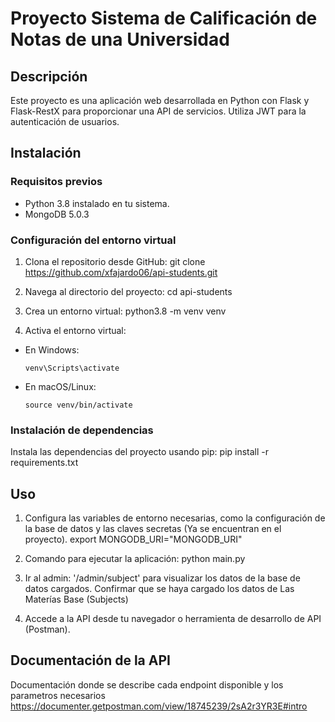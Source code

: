 # Proyecto Sistema de Calificación de Notas de una Universidad

## Descripción
Este proyecto es una aplicación web desarrollada en Python con Flask y Flask-RestX para proporcionar una API de servicios. Utiliza JWT para la autenticación de usuarios.

## Instalación

### Requisitos previos
- Python 3.8 instalado en tu sistema.
- MongoDB 5.0.3

### Configuración del entorno virtual
1. Clona el repositorio desde GitHub:
git clone https://github.com/xfajardo06/api-students.git

2. Navega al directorio del proyecto:
cd api-students

3. Crea un entorno virtual:
python3.8 -m venv venv

4. Activa el entorno virtual:
- En Windows:
  ```
  venv\Scripts\activate
  ```
- En macOS/Linux:
  ```
  source venv/bin/activate
  ```

### Instalación de dependencias
Instala las dependencias del proyecto usando pip:
pip install -r requirements.txt


## Uso
1. Configura las variables de entorno necesarias, como la configuración de la base de datos y las claves secretas (Ya se encuentran en el proyecto).
export MONGODB_URI="MONGODB_URI"

2. Comando para ejecutar la aplicación: python main.py
3. Ir al admin: '/admin/subject' para visualizar los datos de la base de datos cargados. Confirmar que se haya cargado los datos de Las Materías Base (Subjects)
4. Accede a la API desde tu navegador o herramienta de desarrollo de API (Postman).

## Documentación de la API
Documentación donde se describe cada endpoint disponible y los parametros necesarios https://documenter.getpostman.com/view/18745239/2sA2r3YR3E#intro


